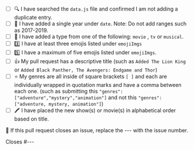 <!-- You must fill out this to do list for your pull request to be accepted.  If you are adding a new TV show, movie or musical, please follow the checklist below. Place an [x] (get rid of any spaces) inside each square as you complete each item. If this pull request is to address someting other than adding shows or movies, please delete the text below and write your own description on what you have changed/added to the project. -->

- [ ] 🔍 I have searched the `data.js` file and confirmed I am not adding a duplicate entry.
- [ ] 🌈 I have added a single year under `date`. Note: Do not add ranges such as 2017-2019. 
- [ ] 📅 I have added a type from one of the following: `movie` , `tv` or `musical`.
- [ ] 3️⃣ I have at least three emojis listed under `emojiImgs`
- [ ] 5️⃣ I have a maximum of five emojis listed under `emojiImgs`.
- [ ] 👍 My pull request has a descriptive title (such as `Added The Lion King` or `Added Black Panther, The Avengers: Endgame and Thor`)
- [ ] ⭐ My genres are all inside of square brackets `[ ]` and each are individually wrapped in quotation marks and have a comma between each one. (such as submitting this `"genres": ["adventure","mystery","animation"]` and not this `"genres":["adventure, mystery, animation"]`)
- [ ] 🖍️ I have placed the new show(s) or movie(s) in alphabetical order based on title. 

👋 If this pull request closes an issue, replace the --- with the issue number.

Closes #---
